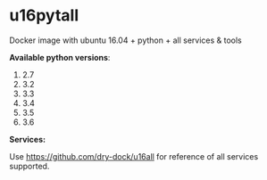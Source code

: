 # u16pytall
Docker image with ubuntu 16.04 + python + all services &amp; tools

**Available python versions**:

1. 2.7
2. 3.2
3. 3.3
4. 3.4
5. 3.5
6. 3.6

**Services:**

Use https://github.com/dry-dock/u16all for reference of all services supported.

